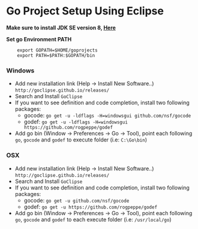 Go Project Setup Using Eclipse
=======
**Make sure to install JDK SE version 8, [Here](http://www.oracle.com/technetwork/java/javase/downloads/index.html)**

**Set go Environment PATH**
```
	export GOPATH=$HOME/goprojects
	export PATH=$PATH:$GOPATH/bin
```

### Windows 
- Add new installation link (Help -> Install New Software..)  `http://goclipse.github.io/releases/`
- Search and Install `GoClipse`
- If you want to see definition and code completion, install two following packages:
	- gocode: `go get -u -ldflags -H=windowsgui github.com/nsf/gocode`
	- godef: `go get -u -ldflags -H=windowsgui https://github.com/rogpeppe/godef`
- Add go bin (Window -> Preferences -> Go -> Tool), point each following `go`, `gocode` and `godef` to execute folder (i.e: `C:\Go\bin`)

### OSX
- Add new installation link (Help -> Install New Software..)  `http://goclipse.github.io/releases/`
- Search and Install `GoClipse`
- If you want to see definition and code completion, install two following packages:
	- gocode: `go get -u github.com/nsf/gocode`
	- godef: `go get -u https://github.com/rogpeppe/godef`
- Add go bin (Window -> Preferences -> Go -> Tool), point each following `go`, `gocode` and `godef` to each execute folder
(i.e: `/usr/local/go`)